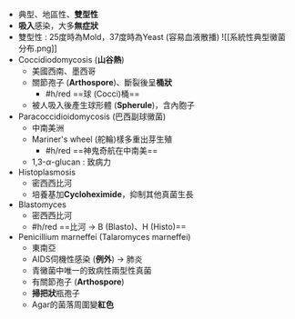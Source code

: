 - 典型、地區性、**雙型性**
- **吸入**感染，大多**無症狀**
- 雙型性 : 25度時為Mold，37度時為Yeast (容易血液散播)
![[系統性典型黴菌分布.png]]
-  Coccidiodomycosis (**山谷熱**)
	- 美國西南、墨西哥
	- 關節孢子 (**Arthospore**)、斷裂後呈**桶狀**
		- #h/red ==球 (Cocci)桶==
	- 被人吸入後產生球形體 (**Spherule**)，含內胞子
- Paracoccidioidomycosis (巴西副球黴菌)
	- 中南美洲
	- Mariner's wheel (舵輪)樣多重出芽生殖
		- #h/red ==神鬼奇航在中南美==
	- 1,3-$\alpha$-glucan : 致病力
- Histoplasmosis
	- 密西西比河
	- 培養基加**Cycloheximide**，抑制其他真菌生長
- Blastomyces
	- 密西西比河
	- #h/red ==比河 -> B (Blasto)、H (Histo)==
- Penicillium marneffei (Talaromyces marneffei)
	- 東南亞
	- AIDS伺機性感染 (**例外**) -> 肺炎
	- 青黴菌中唯一的致病性兩型性真菌
	- 有關節孢子 (**Arthospore**)
	- **掃把狀**瓶孢子
	- Agar的菌落周圍變**紅色**